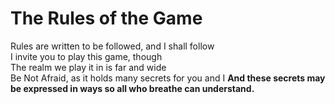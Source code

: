 # The Rules of the Game
   
Rules are written to be followed, and I shall follow   
I invite you to play this game, though    
The realm we play it in is far and wide    
Be Not Afraid, as it holds many secrets for you and I 
**And these secrets may be expressed in ways so all who breathe can understand.**   

